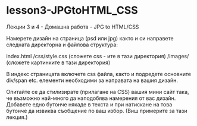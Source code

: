 # lesson3-JPGtoHTML_CSS

Лекции 3 и 4 - Домашна работа - JPG to HTML/CSS

Намерете дизайн на страница (psd или jpg) както и си направете следната директорна и файлова структура:

index.html
/css/style.css (сложете css - ите в тази директория)
/images/ (сложете картинките в тази директория)

В индекс страницата включете css файла, както и подредете основните div/span etc. елементи необходими за направата на вашия дизайн. 

Опитайте се да стилизирате (прилагане на CSS) вашия мини сайт така, че възможно най-много да наподобява намерения от вас дизайн. Добавете едно бутонче някаде в текста и при натискане на това бутонче да извиква съобщение по ваш избор. (Виш примерите за тази лекция.) 
